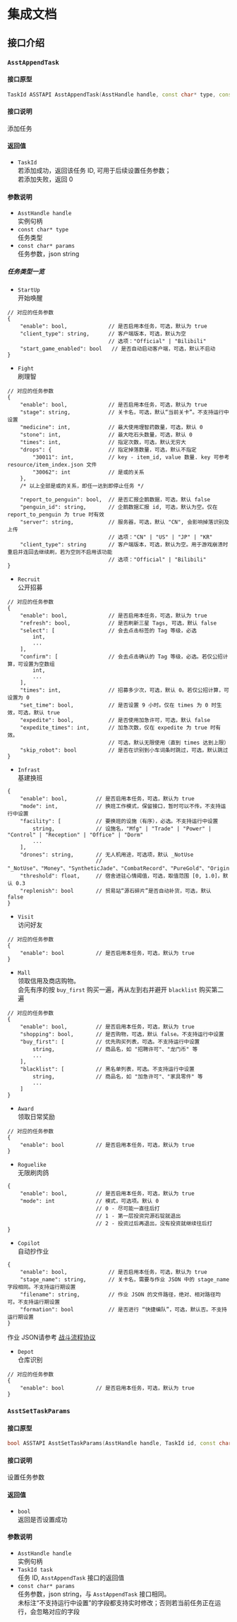 # 集成文档

## 接口介绍

### `AsstAppendTask`

#### 接口原型

```c++
TaskId ASSTAPI AsstAppendTask(AsstHandle handle, const char* type, const char* params);
```

#### 接口说明

添加任务

#### 返回值

- `TaskId`  
    若添加成功，返回该任务 ID, 可用于后续设置任务参数；  
    若添加失败，返回 0

#### 参数说明

- `AsstHandle handle`  
    实例句柄
- `const char* type`  
    任务类型
- `const char* params`  
    任务参数，json string

##### 任务类型一览

- `StartUp`  
    开始唤醒  

```jsonc
// 对应的任务参数
{
    "enable": bool,             // 是否启用本任务，可选，默认为 true
    "client_type": string,      // 客户端版本，可选，默认为空
                                // 选项："Official" | "Bilibili"
    "start_game_enabled": bool   // 是否自动启动客户端，可选，默认不启动
}
```

- `Fight`  
    刷理智

```jsonc
// 对应的任务参数
{
    "enable": bool,             // 是否启用本任务，可选，默认为 true
    "stage": string,            // 关卡名，可选，默认“当前关卡”。不支持运行中设置
    "medicine": int,            // 最大使用理智药数量，可选，默认 0
    "stone": int,               // 最大吃石头数量，可选，默认 0
    "times": int,               // 指定次数，可选，默认无穷大
    "drops": {                  // 指定掉落数量，可选，默认不指定
        "30011": int,           // key - item_id, value 数量. key 可参考 resource/item_index.json 文件
        "30062": int            // 是或的关系
    },
    /* 以上全部是或的关系，即任一达到即停止任务 */

    "report_to_penguin": bool,  // 是否汇报企鹅数据，可选，默认 false
    "penguin_id": string,       // 企鹅数据汇报 id, 可选，默认为空。仅在 report_to_penguin 为 true 时有效
    "server": string,           // 服务器，可选，默认 "CN", 会影响掉落识别及上传
                                // 选项："CN" | "US" | "JP" | "KR"
    "client_type": string       // 客户端版本，可选，默认为空。用于游戏崩溃时重启并连回去继续刷，若为空则不启用该功能
                                // 选项："Official" | "Bilibili"
}
```

- `Recruit`  
    公开招募

```jsonc
// 对应的任务参数
{
    "enable": bool,             // 是否启用本任务，可选，默认为 true
    "refresh": bool,            // 是否刷新三星 Tags, 可选，默认 false
    "select": [                 // 会去点击标签的 Tag 等级，必选
        int,
        ...
    ],
    "confirm": [                // 会去点击确认的 Tag 等级，必选。若仅公招计算，可设置为空数组
        int,
        ...
    ],
    "times": int,               // 招募多少次，可选，默认 0。若仅公招计算，可设置为 0
    "set_time": bool,           // 是否设置 9 小时。仅在 times 为 0 时生效，可选，默认 true
    "expedite": bool,           // 是否使用加急许可，可选，默认 false
    "expedite_times": int,      // 加急次数，仅在 expedite 为 true 时有效。
                                // 可选，默认无限使用（直到 times 达到上限）
    "skip_robot": bool          // 是否在识别到小车词条时跳过，可选，默认跳过
}
```

- `Infrast`  
    基建换班

```jsonc
{
    "enable": bool,         // 是否启用本任务，可选，默认为 true
    "mode": int,            // 换班工作模式，保留接口，暂时可以不传。不支持运行中设置
    "facility": [           // 要换班的设施（有序），必选。不支持运行中设置
        string,             // 设施名，"Mfg" | "Trade" | "Power" | "Control" | "Reception" | "Office" | "Dorm"
        ...
    ],
    "drones": string,       // 无人机用途，可选项，默认 _NotUse
                            // "_NotUse"、"Money"、"SyntheticJade"、"CombatRecord"、"PureGold"、"OriginStone"、"Chip"
    "threshold": float,     // 宿舍进驻心情阈值，可选，取值范围 [0, 1.0]，默认 0.3
    "replenish": bool       // 贸易站“源石碎片”是否自动补货，可选，默认 false
}
```

- `Visit`  
    访问好友

```jsonc
// 对应的任务参数
{
    "enable": bool          // 是否启用本任务，可选，默认为 true
}
```

- `Mall`  
    领取信用及商店购物。  
    会先有序的按 `buy_first` 购买一遍，再从左到右并避开 `blacklist` 购买第二遍

```jsonc
// 对应的任务参数
{
    "enable": bool,         // 是否启用本任务，可选，默认为 true
    "shopping": bool,       // 是否购物，可选，默认 false。不支持运行中设置
    "buy_first": [          // 优先购买列表，可选。不支持运行中设置
        string,             // 商品名，如 "招聘许可"、"龙门币" 等
        ...
    ],
    "blacklist": [          // 黑名单列表，可选。不支持运行中设置
        string,             // 商品名，如 "加急许可"、"家具零件" 等
        ...
    ]
}
```

- `Award`  
    领取日常奖励

```jsonc
// 对应的任务参数
{
    "enable": bool          // 是否启用本任务，可选，默认为 true
}
```

- `Roguelike`  
    无限刷肉鸽

```jsonc
{
    "enable": bool,         // 是否启用本任务，可选，默认为 true
    "mode": int             // 模式，可选项。默认 0
                            // 0 - 尽可能一直往后打
                            // 1 - 第一层投资完源石锭就退出
                            // 2 - 投资过后再退出，没有投资就继续往后打
}
```

- `Copilot`  
    自动抄作业

```jsonc
{
    "enable": bool,             // 是否启用本任务，可选，默认为 true
    "stage_name": string,       // 关卡名，需要与作业 JSON 中的 stage_name 字段相同。不支持运行期设置
    "filename": string,         // 作业 JSON 的文件路径，绝对、相对路径均可。不支持运行期设置
    "formation": bool           // 是否进行 “快捷编队”，可选，默认否。不支持运行期设置
}
```

作业 JSON请参考 [战斗流程协议](战斗流程协议.md)

- `Depot`  
    仓库识别

```jsonc
// 对应的任务参数
{
    "enable": bool          // 是否启用本任务，可选，默认为 true
}
```

### `AsstSetTaskParams`

#### 接口原型

```c++
bool ASSTAPI AsstSetTaskParams(AsstHandle handle, TaskId id, const char* params);
```

#### 接口说明

设置任务参数

#### 返回值

- `bool`  
    返回是否设置成功

#### 参数说明

- `AsstHandle handle`  
    实例句柄
- `TaskId task`  
    任务 ID, `AsstAppendTask` 接口的返回值
- `const char* params`  
    任务参数，json string，与 `AsstAppendTask` 接口相同。  
    未标注“不支持运行中设置”的字段都支持实时修改；否则若当前任务正在运行，会忽略对应的字段
